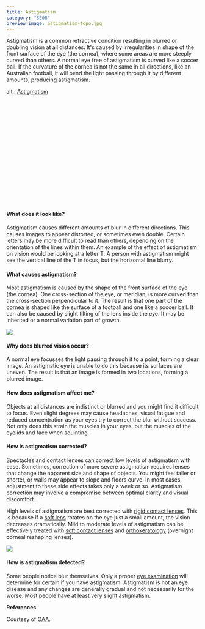 ```yaml
---
title: Astigmatism
category: "SE08"
preview_image: astigmatism-topo.jpg
---
```


<div class="employee-heading">
<p>Astigmatism is a common refractive condition resulting in blurred or doubling vision at all distances. It's caused by irregularities in shape of the front surface of the eye (the cornea), where some areas are more steeply curved than others. A normal eye free of astigmatism is curved like a soccer ball. If the curvature of the cornea is not the same in all directions, like an Australian football, it will bend the light passing through it by different amounts, producing astigmatism.</p>
</div>

<div class="myWrapper" style="position: relative; padding-bottom: 56.25%; height: 0;"><!--\\[if IE]><iframe frameborder="0" type="text/html" src="https://2689-2347.captiv8online.com/animations/embed/one/t-m-t-m?player_width=100%&player_height=100%&site_company_language=34&autostart=false" width="100%" height="100%" style="position:absolute;top:0;left:0;width:100%;height:100%;"></iframe><!\\[endif]--><!--\\[if !IE]> <--><object data="https://2689-2347.captiv8online.com/animations/embed/one/t-m-t-m?player_width=100%&player_height=100%&site_company_language=34&autostart=false" type="text/html" width="100%" height="100%" style="position:absolute;top:0;left:0;width:100%;height:100%;">  alt : <a href="https://2689-2347.captiv8online.com/animations/embed/one/t-m-t-m?player_width=100%&player_height=100%&site_company_language=34&autostart=false">Astigmatism</a></object><!--> <!\\[endif]--></div>

<br>

#### What does it look like?

Astigmatism causes different amounts of blur in different directions. This causes images to appear distorted, or sometimes even double. Certain letters may be more difficult to read than others, depending on the orientation of the lines within them. An example of the effect of astigmatism on vision would be looking at a letter T. A person with astigmatism might see the vertical line of the T in focus, but the horizontal line blurry.

#### What causes astigmatism?

Most astigmatism is caused by the shape of the front surface of the eye (the cornea). One cross-section of the eye, or meridian, is more curved than the cross-section perpendicular to it. The result is that one part of the cornea is shaped like the surface of a football and one like a soccer ball. It can also be caused by slight tilting of the lens inside the eye. It may be inherited or a normal variation part of growth.

![](/uploads/football.png)

#### Why does blurred vision occur?

A normal eye focusses the light passing through it to a point, forming a clear image. An astigmatic eye is unable to do this because its surfaces are uneven. The result is that an image is formed in two locations, forming a blurred image.

#### How does astigmatism affect me?

Objects at all distances are indistinct or blurred and you might find it difficult to focus. Even slight degrees may cause headaches, visual fatigue and reduced concentration as your eyes try to correct the blur without success. Not only does this strain the muscles in your eyes, but the muscles of the eyelids and face when squinting.

#### How is astigmatism corrected?

Spectacles and contact lenses can correct low levels of astigmatism with ease. Sometimes, correction of more severe astigmatism requires lenses that change the apparent size and shape of objects. You might feel taller or shorter, or walls may appear to slope and floors curve. In most cases, adjustment to these side effects takes only a week or so. Astigmatism correction may involve a compromise between optimal clarity and visual discomfort.

High levels of astigmatism are best corrected with [rigid contact lenses](/what-we-do/gas-permeable-contact-lenses). This is because if a [soft lens](https://innovativeeyecare.com.au/what-we-do/soft-contact-lenses) rotates on the eye just a small amount, the vision decreases dramatically. Mild to moderate levels of astigmatism can be effectively treated with [soft contact lenses](/what-we-do/soft-contact-lenses) and [orthokeratology](/what-we-do/orthokeratology-corneal-reshaping) (overnight corneal reshaping lenses).

![](/uploads/astigmatism-topo.jpg)

#### How is astigmatism detected?

Some people notice blur themselves. Only a proper [eye examination](https://innovativeeyecare.com.au/what-we-do/eye-exam) will determine for certain if you have astigmatism. Astigmatism is not an eye disease and any changes are generally gradual and not necessarily for the worse. Most people have at least very slight astigmatism.

<b>References</b>

Courtesy of [OAA](http://www.optometrists.asn.au/).
